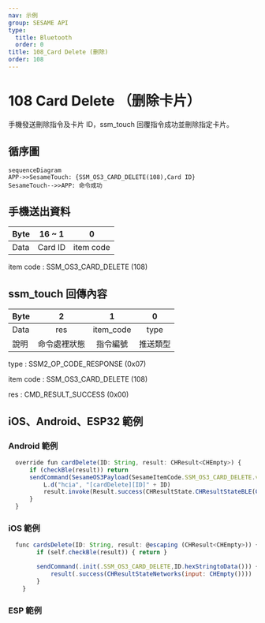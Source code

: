 ```yaml
---
nav: 示例
group: SESAME API
type:
  title: Bluetooth
  order: 0
title: 108_Card Delete (删除)
order: 108
---
```


# 108 Card Delete （删除卡片）

手機發送刪除指令及卡片 ID，ssm_touch 回覆指令成功並刪除指定卡片。

## 循序圖

```mermaid
sequenceDiagram
APP->>SesameTouch: {SSM_OS3_CARD_DELETE(108),Card ID}
SesameTouch-->>APP: 命令成功
```


## 手機送出資料

| Byte | 16 ~ 1  |     0     |
| ---- | :-----: | :-------: |
| Data | Card ID | item code |

item code : SSM_OS3_CARD_DELETE (108)

## ssm_touch 回傳內容

| Byte |      2       |     1     |    0     |
| ---- | :----------: | :-------: | :------: |
| Data |     res      | item_code |   type   |
| 說明 | 命令處裡狀態 | 指令編號  | 推送類型 |

type : SSM2_OP_CODE_RESPONSE (0x07)

item code : SSM_OS3_CARD_DELETE (108)

res : CMD_RESULT_SUCCESS (0x00)

## iOS、Android、ESP32 範例
 

### Android 範例

```jsx | pure
  override fun cardDelete(ID: String, result: CHResult<CHEmpty>) {
      if (checkBle(result)) return
      sendCommand(SesameOS3Payload(SesameItemCode.SSM_OS3_CARD_DELETE.value, ID.hexStringToByteArray())) { res ->
          L.d("hcia", "[cardDelete][ID]" + ID)
          result.invoke(Result.success(CHResultState.CHResultStateBLE(CHEmpty())))
      }
  }
```

### iOS 範例

```jsx | pure
  func cardsDelete(ID: String, result: @escaping (CHResult<CHEmpty>)) {
        if (self.checkBle(result)) { return }

        sendCommand(.init(.SSM_OS3_CARD_DELETE,ID.hexStringtoData())) { _ in
            result(.success(CHResultStateNetworks(input: CHEmpty())))
        }
    }
```

### ESP 範例

```jsx | pure

``` 

